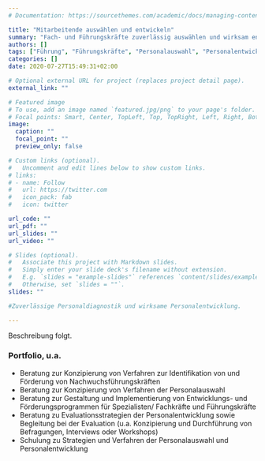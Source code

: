 ```yaml
---
# Documentation: https://sourcethemes.com/academic/docs/managing-content/

title: "Mitarbeitende auswählen und entwickeln"
summary: "Fach- und Führungskräfte zuverlässig auswählen und wirksam entwickeln"
authors: []
tags: ["Führung", "Führungskräfte", "Personalauswahl", "Personalentwicklung", "Evaluation"]
categories: []
date: 2020-07-27T15:49:31+02:00

# Optional external URL for project (replaces project detail page).
external_link: ""

# Featured image
# To use, add an image named `featured.jpg/png` to your page's folder.
# Focal points: Smart, Center, TopLeft, Top, TopRight, Left, Right, BottomLeft, Bottom, BottomRight.
image:
  caption: ""
  focal_point: ""
  preview_only: false

# Custom links (optional).
#   Uncomment and edit lines below to show custom links.
# links:
# - name: Follow
#   url: https://twitter.com
#   icon_pack: fab
#   icon: twitter

url_code: ""
url_pdf: ""
url_slides: ""
url_video: ""

# Slides (optional).
#   Associate this project with Markdown slides.
#   Simply enter your slide deck's filename without extension.
#   E.g. `slides = "example-slides"` references `content/slides/example-slides.md`.
#   Otherwise, set `slides = ""`.
slides: ""

#Zuverlässige Personaldiagnostik und wirksame Personalentwicklung.

---
```



Beschreibung folgt.


### Portfolio, u.a.

* Beratung zur Konzipierung von Verfahren zur Identifikation von und Förderung von Nachwuchsführungskräften
* Beratung zur Konzipierung von Verfahren der Personalauswahl
* Beratung zur Gestaltung und Implementierung von Entwicklungs- und Förderungsprogrammen für Spezialisten/ Fachkräfte und Führungskräfte 
* Beratung zu Evaluationsstrategien der Personalentwicklung sowie Begleitung bei der Evaluation (u.a. Konzipierung und Durchführung von Befragungen, Interviews oder Workshops)
* Schulung zu Strategien und Verfahren der Personalauswahl und Personalentwicklung



